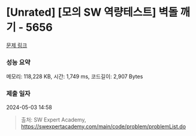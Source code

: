 # [Unrated] [모의 SW 역량테스트] 벽돌 깨기 - 5656 

[문제 링크](https://swexpertacademy.com/main/code/problem/problemDetail.do?contestProbId=AWXRQm6qfL0DFAUo) 

### 성능 요약

메모리: 118,228 KB, 시간: 1,749 ms, 코드길이: 2,907 Bytes

### 제출 일자

2024-05-03 14:58



> 출처: SW Expert Academy, https://swexpertacademy.com/main/code/problem/problemList.do